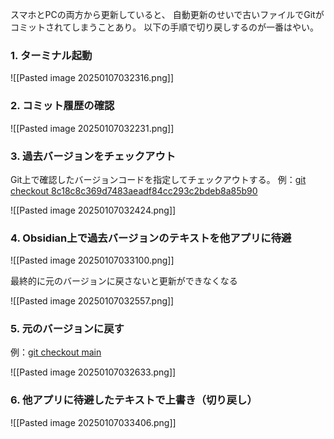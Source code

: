 スマホとPCの両方から更新していると、
自動更新のせいで古いファイルでGitがコミットされてしまうことあり。
以下の手順で切り戻しするのが一番はやい。

### 1. ターミナル起動
![[Pasted image 20250107032316.png]]

### 2. コミット履歴の確認
![[Pasted image 20250107032231.png]]

### 3. 過去バージョンをチェックアウト

Git上で確認したバージョンコードを指定してチェックアウトする。
例：<u>git checkout 8c18c8c369d7483aeadf84cc293c2bdeb8a85b90</u>

![[Pasted image 20250107032424.png]]

### 4. Obsidian上で過去バージョンのテキストを他アプリに待避

![[Pasted image 20250107033100.png]]

最終的に元のバージョンに戻さないと更新ができなくなる

![[Pasted image 20250107032557.png]]

### 5. 元のバージョンに戻す

例：<u>git checkout main</u>

![[Pasted image 20250107032633.png]]

### 6. 他アプリに待避したテキストで上書き（切り戻し）

![[Pasted image 20250107033406.png]]


